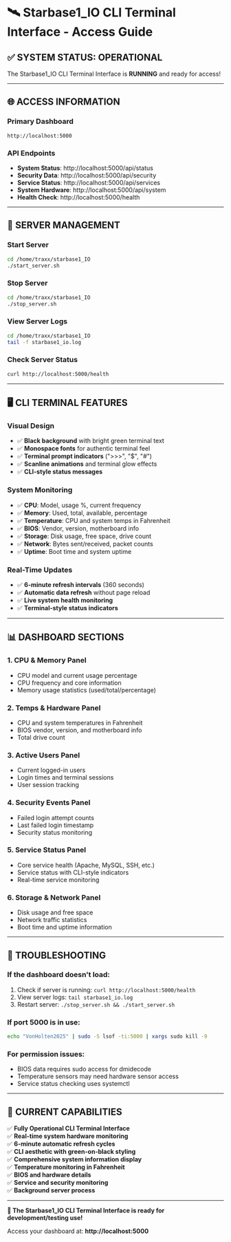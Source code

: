 # 🛰️ Starbase1_IO CLI Terminal Interface - Access Guide

## ✅ **SYSTEM STATUS: OPERATIONAL**

The Starbase1_IO CLI Terminal Interface is **RUNNING** and ready for access!

---

## 🌐 **ACCESS INFORMATION**

### **Primary Dashboard**
```
http://localhost:5000
```

### **API Endpoints**
- **System Status**: http://localhost:5000/api/status
- **Security Data**: http://localhost:5000/api/security  
- **Service Status**: http://localhost:5000/api/services
- **System Hardware**: http://localhost:5000/api/system
- **Health Check**: http://localhost:5000/health

---

## 🚀 **SERVER MANAGEMENT**

### **Start Server**
```bash
cd /home/traxx/starbase1_IO
./start_server.sh
```

### **Stop Server**
```bash
cd /home/traxx/starbase1_IO
./stop_server.sh
```

### **View Server Logs**
```bash
cd /home/traxx/starbase1_IO
tail -f starbase1_io.log
```

### **Check Server Status**
```bash
curl http://localhost:5000/health
```

---

## 🖥️ **CLI TERMINAL FEATURES**

### **Visual Design**
- ✅ **Black background** with bright green terminal text
- ✅ **Monospace fonts** for authentic terminal feel
- ✅ **Terminal prompt indicators** (">>>", "$", "#")
- ✅ **Scanline animations** and terminal glow effects
- ✅ **CLI-style status messages** 

### **System Monitoring**
- ✅ **CPU**: Model, usage %, current frequency
- ✅ **Memory**: Used, total, available, percentage
- ✅ **Temperature**: CPU and system temps in Fahrenheit
- ✅ **BIOS**: Vendor, version, motherboard info
- ✅ **Storage**: Disk usage, free space, drive count
- ✅ **Network**: Bytes sent/received, packet counts
- ✅ **Uptime**: Boot time and system uptime

### **Real-Time Updates**
- ✅ **6-minute refresh intervals** (360 seconds)
- ✅ **Automatic data refresh** without page reload
- ✅ **Live system health monitoring**
- ✅ **Terminal-style status indicators**

---

## 📊 **DASHBOARD SECTIONS**

### **1. CPU & Memory Panel**
- CPU model and current usage percentage
- CPU frequency and core information  
- Memory usage statistics (used/total/percentage)

### **2. Temps & Hardware Panel**
- CPU and system temperatures in Fahrenheit
- BIOS vendor, version, and motherboard info
- Total drive count

### **3. Active Users Panel**
- Current logged-in users
- Login times and terminal sessions
- User session tracking

### **4. Security Events Panel**
- Failed login attempt counts
- Last failed login timestamp
- Security status monitoring

### **5. Service Status Panel**
- Core service health (Apache, MySQL, SSH, etc.)
- Service status with CLI-style indicators
- Real-time service monitoring

### **6. Storage & Network Panel**
- Disk usage and free space
- Network traffic statistics
- Boot time and uptime information

---

## 🔧 **TROUBLESHOOTING**

### **If the dashboard doesn't load:**
1. Check if server is running: `curl http://localhost:5000/health`
2. View server logs: `tail starbase1_io.log`
3. Restart server: `./stop_server.sh && ./start_server.sh`

### **If port 5000 is in use:**
```bash
echo "VonHolten2025" | sudo -S lsof -ti:5000 | xargs sudo kill -9
```

### **For permission issues:**
- BIOS data requires sudo access for dmidecode
- Temperature sensors may need hardware sensor access
- Service status checking uses systemctl

---

## 🎯 **CURRENT CAPABILITIES**

✅ **Fully Operational CLI Terminal Interface**  
✅ **Real-time system hardware monitoring**  
✅ **6-minute automatic refresh cycles**  
✅ **CLI aesthetic with green-on-black styling**  
✅ **Comprehensive system information display**  
✅ **Temperature monitoring in Fahrenheit**  
✅ **BIOS and hardware details**  
✅ **Service and security monitoring**  
✅ **Background server process**  

---

**🚀 The Starbase1_IO CLI Terminal Interface is ready for development/testing use!**

Access your dashboard at: **http://localhost:5000**
